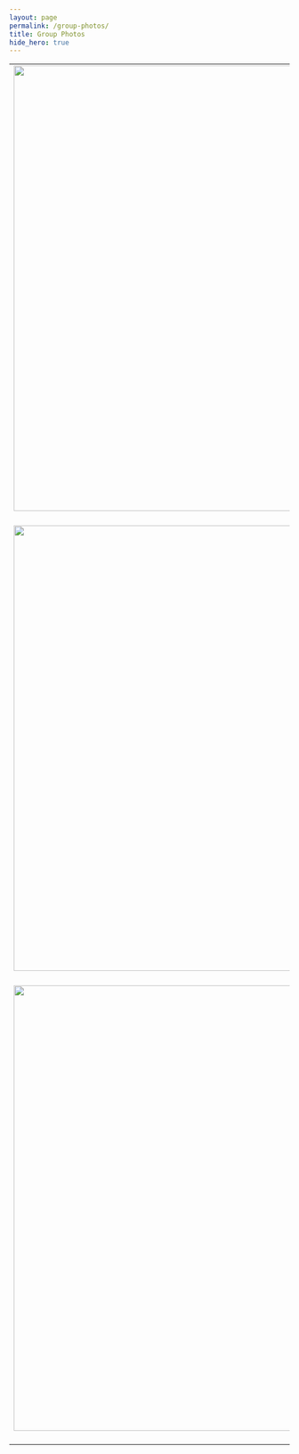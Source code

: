 ```yaml
---
layout: page
permalink: /group-photos/
title: Group Photos
hide_hero: true
---
```


<table style="width:100%">
  <tbody>
      <tr>
      <td style="width:50%"><img src="/assets/images/group_photo_may_15_2022.png" width="800" align="center" style="padding-right: 30px; padding-bottom: 20px;"></td>
      <td>Group photo from May 15, 2022. From left to right: Po-Han Chen, Jake Ke, Yuchen Mei, Jeffery Yu, Jackson Melchert, Kalhan Koul, Kartik Prabhu, Priyanka Raina.</td>
    </tr>
    <tr>
      <td style="width:50%"><img src="/assets/images/group_photo_jun_26_2020.png" width="800" align="center" style="padding-right: 30px; padding-bottom: 20px;"></td>
      <td>Group photo from June 26, 2020. From left to right, top to bottom: Julie Kline, Priyanka Raina, Kartik Prabhu, Kathleen Feng, Kalhan Koul, Michael Oduoza, Haitong Li, Hongjie Wang, Isabela David Rodrigues, Charles Tsao, Denisse Ventura, Jackson Melchert, Akash Levy and Weier Wan.</td>
    </tr>
    <tr>
      <td style="width:50%"><img src="/assets/images/group_photo_mar_1_2019_small.jpg" width="800" align="center" style="padding-right: 30px; padding-bottom: 20px;"></td>
      <td>Group photo from March 1, 2019. From left to right: Kartik Prabhu, Fei Huang, Akash Levy, Priyanka Raina, Haitong Li and Weier Wan.</td>
    </tr> 
  </tbody>
</table>
